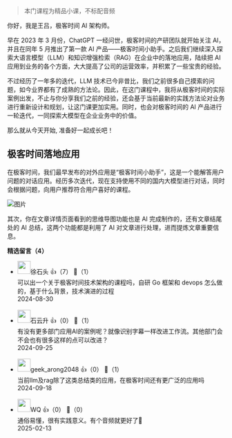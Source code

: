 > 本门课程为精品小课，不标配音频

你好，我是王吕，极客时间 AI 架构师。

早在 2023 年 3 月份，ChatGPT 一经问世，极客时间的产研团队就开始关注 AI，并且在同年 5 月推出了第一款 AI 产品——极客时间小助手。之后我们继续深入探索大语言模型（LLM）和知识增强检索（RAG）在企业中的落地应用，陆续把 AI 应用到业务的各个方面，大大提高了公司的运营效率，并积累了一些宝贵的经验。

不过经历了一年多的迭代，LLM 技术已今非昔比，我们之前很多自己摸索的问题，如今业界都有了成熟的方法论。因此，在这门课程中，我将从极客时间的实际案例出发，不止与你分享我们之前的经验，还会基于当前最新的实践方法论对业务进行重新设计和规划，让这门课更加实用。同时，也会对极客时间的 AI 产品进行一轮迭代，一同探索大模型在企业业务中的价值。

那么就从今天开始, 准备好一起成长吧！

## **极客时间落地应用**

在极客时间，我们最早发布的对外应用是“极客时间小助手”，这是一个能解答用户问题的对话应用。经历多次迭代，现在支持使用不同的国内大模型进行对话，同时会根据问题，向用户推荐符合用户喜好的课程。

![图片](https://static001.geekbang.org/resource/image/4a/b9/4a04c1ee7d9ba940977bc233978e80b9.png?wh=1751x2400)

其次，你在文章详情页面看到的思维导图功能也是 AI 完成制作的，还有文章结尾处的 AI 总结，这两个功能都是利用了 AI 对文章进行处理，进而提炼文章重要信息。
<div><strong>精选留言（4）</strong></div><ul>
<li><img src="https://static001.geekbang.org/account/avatar/00/0f/ce/6d/530df0dd.jpg" width="30px"><span>徐石头</span> 👍（7） 💬（1）<div>可以出一个关于极客时间技术架构的课程吗，自研 Go 框架和 devops 怎么做的，基于什么背景，技术演进的过程</div>2024-08-30</li><br/><li><img src="https://static001.geekbang.org/account/avatar/00/0f/a0/c3/c5db35df.jpg" width="30px"><span>石云升</span> 👍（0） 💬（1）<div>有没有更多部门应用AI的案例呢？就像识别字幕一样改进工作流。其他部门会不会也有很多这样的点可以改进？</div>2024-09-25</li><br/><li><img src="https://static001.geekbang.org/account/avatar/00/17/2a/e6/c788257f.jpg" width="30px"><span>geek_arong2048</span> 👍（0） 💬（1）<div>当前llm及rag除了这类总结类的应用，在极客时间还有更广泛的应用吗</div>2024-09-18</li><br/><li><img src="https://static001.geekbang.org/account/avatar/00/0f/48/17/13426509.jpg" width="30px"><span>WQ</span> 👍（0） 💬（0）<div>通俗易懂，很有实践意义。有个音频就更好了🤣</div>2025-02-13</li><br/>
</ul>